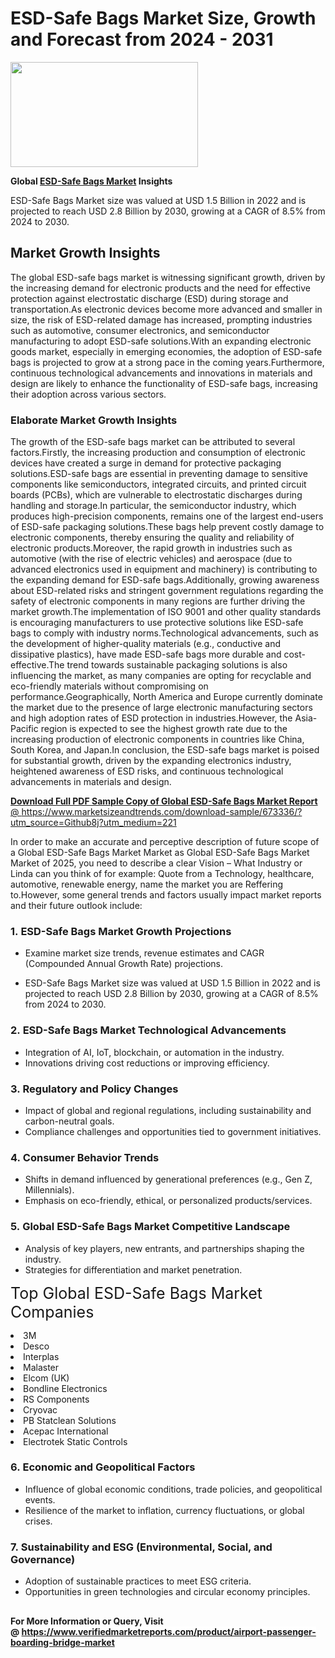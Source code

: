 <H1>ESD-Safe Bags Market Size, Growth and Forecast from 2024 - 2031</H1><img class="aligncenter size-medium wp-image-584254" src="https://thirdeyenews.in/wp-content/uploads/2024/09/Global-Market-Research-300x168.jpeg" alt="" width="300" height="168" /><p><strong>Global&nbsp;<a href="https://www.marketsizeandtrends.com/download-sample/673336/?utm_source=Github8j?utm_medium=221">ESD-Safe Bags Market</a> Insights</strong></p><p>ESD-Safe Bags Market size was valued at USD 1.5 Billion in 2022 and is projected to reach USD 2.8 Billion by 2030, growing at a CAGR of 8.5% from 2024 to 2030.</p><p><h2>Market Growth Insights</h2> The global ESD-safe bags market is witnessing significant growth, driven by the increasing demand for electronic products and the need for effective protection against electrostatic discharge (ESD) during storage and transportation.As electronic devices become more advanced and smaller in size, the risk of ESD-related damage has increased, prompting industries such as automotive, consumer electronics, and semiconductor manufacturing to adopt ESD-safe solutions.With an expanding electronic goods market, especially in emerging economies, the adoption of ESD-safe bags is projected to grow at a strong pace in the coming years.Furthermore, continuous technological advancements and innovations in materials and design are likely to enhance the functionality of ESD-safe bags, increasing their adoption across various sectors.<p><a href="#"></a></p> <h3>Elaborate Market Growth Insights</h3> The growth of the ESD-safe bags market can be attributed to several factors.Firstly, the increasing production and consumption of electronic devices have created a surge in demand for protective packaging solutions.ESD-safe bags are essential in preventing damage to sensitive components like semiconductors, integrated circuits, and printed circuit boards (PCBs), which are vulnerable to electrostatic discharges during handling and storage.In particular, the semiconductor industry, which produces high-precision components, remains one of the largest end-users of ESD-safe packaging solutions.These bags help prevent costly damage to electronic components, thereby ensuring the quality and reliability of electronic products.Moreover, the rapid growth in industries such as automotive (with the rise of electric vehicles) and aerospace (due to advanced electronics used in equipment and machinery) is contributing to the expanding demand for ESD-safe bags.Additionally, growing awareness about ESD-related risks and stringent government regulations regarding the safety of electronic components in many regions are further driving the market growth.The implementation of ISO 9001 and other quality standards is encouraging manufacturers to use protective solutions like ESD-safe bags to comply with industry norms.Technological advancements, such as the development of higher-quality materials (e.g., conductive and dissipative plastics), have made ESD-safe bags more durable and cost-effective.The trend towards sustainable packaging solutions is also influencing the market, as many companies are opting for recyclable and eco-friendly materials without compromising on performance.Geographically, North America and Europe currently dominate the market due to the presence of large electronic manufacturing sectors and high adoption rates of ESD protection in industries.However, the Asia-Pacific region is expected to see the highest growth rate due to the increasing production of electronic components in countries like China, South Korea, and Japan.In conclusion, the ESD-safe bags market is poised for substantial growth, driven by the expanding electronics industry, heightened awareness of ESD risks, and continuous technological advancements in materials and design.<p><a href="#"></p><p><span class=""><strong>Download Full PDF Sample Copy of Global ESD-Safe Bags Market Report</strong> @ <a href="https://www.marketsizeandtrends.com/download-sample/673336/?utm_source=Github8j?utm_medium=221" target="_blank">https://www.marketsizeandtrends.com/download-sample/673336/?utm_source=Github8j?utm_medium=221</a></span></p><p>In order to make an accurate and perceptive description of future scope of a Global&nbsp;ESD-Safe Bags Market Market as Global&nbsp;ESD-Safe Bags Market Market of 2025, you need to describe a clear Vision &ndash; What Industry or Linda can you think of for example: Quote from a Technology, healthcare, automotive, renewable energy, name the market you are Reffering to.However, some general trends and factors usually impact market reports and their future outlook include:</p><h3>1.&nbsp;<strong>ESD-Safe Bags Market Growth Projections</strong></h3><ul><li>Examine market size trends, revenue estimates and CAGR (Compounded Annual Growth Rate) projections.</li><li><p>ESD-Safe Bags Market size was valued at USD 1.5 Billion in 2022 and is projected to reach USD 2.8 Billion by 2030, growing at a CAGR of 8.5% from 2024 to 2030.</p></li></ul><h3>2.&nbsp;<strong>ESD-Safe Bags Market Technological Advancements</strong></h3><ul><li>Integration of AI, IoT, blockchain, or automation in the industry.</li><li>Innovations driving cost reductions or improving efficiency.</li></ul><h3>3.&nbsp;<strong>Regulatory and Policy Changes</strong></h3><ul><li>Impact of global and regional regulations, including sustainability and carbon-neutral goals.</li><li>Compliance challenges and opportunities tied to government initiatives.</li></ul><h3>4.&nbsp;<strong>Consumer Behavior Trends</strong></h3><ul><li>Shifts in demand influenced by generational preferences (e.g., Gen Z, Millennials).</li><li>Emphasis on eco-friendly, ethical, or personalized products/services.</li></ul><h3>5.&nbsp;<strong>Global ESD-Safe Bags Market Competitive Landscape</strong></h3><ul><li>Analysis of key players, new entrants, and partnerships shaping the industry.</li><li>Strategies for differentiation and market penetration.</li></ul><p data-pm-slice="1 1 []"><span style="color: inherit; font-family: inherit; font-size: 25px;">Top Global ESD-Safe Bags Market Companies</span></p><div class="" data-test-id=""><p><li>3M</li><li> Desco</li><li> Interplas</li><li> Malaster</li><li> Elcom (UK)</li><li> Bondline Electronics</li><li> RS Components</li><li> Cryovac</li><li> PB Statclean Solutions</li><li> Acepac International</li><li> Electrotek Static Controls</li></p></div><h3>6.&nbsp;<strong>Economic and Geopolitical Factors</strong></h3><ul><li>Influence of global economic conditions, trade policies, and geopolitical events.</li><li>Resilience of the market to inflation, currency fluctuations, or global crises.</li></ul><h3>7.&nbsp;<strong>Sustainability and ESG (Environmental, Social, and Governance)</strong></h3><ul><li>Adoption of sustainable practices to meet ESG criteria.</li><li>Opportunities in green technologies and circular economy principles.</li></ul><h2><strong style="font-size: 14px;">For More Information or Query, Visit @&nbsp;</strong><a style="background-color: #ffffff; font-size: 14px;" href="https://www.marketsizeandtrends.com/report/esd-safe-bags-market/" target="_blank">https://www.verifiedmarketreports.com/product/airport-passenger-boarding-bridge-market</a></h2>